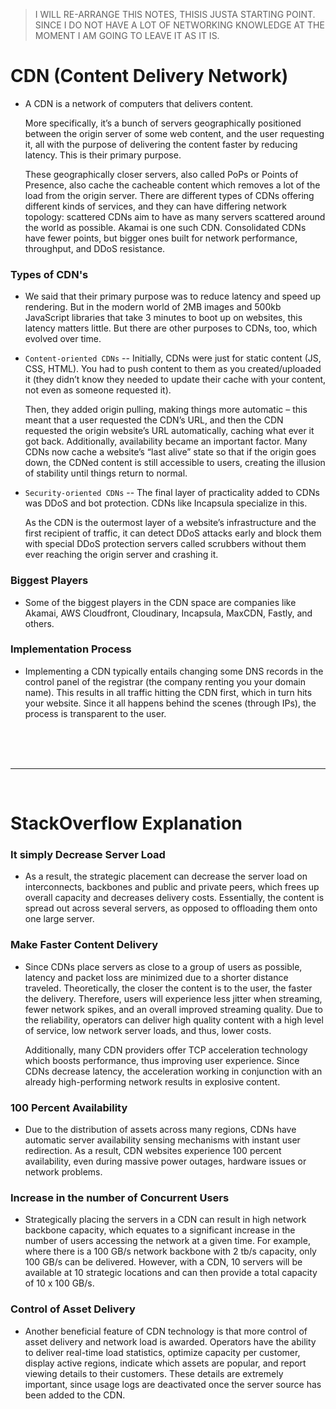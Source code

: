 > I WILL RE-ARRANGE THIS NOTES, THISIS JUSTA STARTING POINT. SINCE I DO NOT HAVE A LOT OF NETWORKING KNOWLEDGE AT THE MOMENT I AM GOING TO LEAVE IT AS IT IS.

# CDN (Content Delivery Network)

- A CDN is a network of computers that delivers content.

  More specifically, it’s a bunch of servers geographically positioned between the origin server of some web content, and the user requesting it, all with the purpose of delivering the content faster by reducing latency. This is their primary purpose.

  These geographically closer servers, also called PoPs or Points of Presence, also cache the cacheable content which removes a lot of the load from the origin server. There are different types of CDNs offering different kinds of services, and they can have differing network topology: scattered CDNs aim to have as many servers scattered around the world as possible. Akamai is one such CDN. Consolidated CDNs have fewer points, but bigger ones built for network performance, throughput, and DDoS resistance.
  
### Types of CDN's
  
- We said that their primary purpose was to reduce latency and speed up rendering. But in the modern world of 2MB images and 500kb JavaScript libraries that take 3 minutes to boot up on websites, this latency matters little. But there are other purposes to CDNs, too, which evolved over time.

- `Content-oriented CDNs` -- Initially, CDNs were just for static content (JS, CSS, HTML). You had to push content to them as you created/uploaded it (they didn’t know they needed to update their cache with your content, not even as someone requested it).

  Then, they added origin pulling, making things more automatic – this meant that a user requested the CDN’s URL, and then the CDN requested the origin website’s URL automatically, caching what ever it got back. Additionally, availability became an important factor. Many CDNs now cache a website’s “last alive” state so that if the origin goes down, the CDNed content is still accessible to users, creating the illusion of stability until things return to normal.

- `Security-oriented CDNs` -- The final layer of practicality added to CDNs was DDoS and bot protection. CDNs like Incapsula specialize in this.

  As the CDN is the outermost layer of a website’s infrastructure and the first recipient of traffic, it can detect DDoS attacks early and block them with special DDoS protection servers called scrubbers without them ever reaching the origin server and crashing it.

### Biggest Players

- Some of the biggest players in the CDN space are companies like Akamai, AWS Cloudfront, Cloudinary, Incapsula, MaxCDN, Fastly, and others.

### Implementation Process

- Implementing a CDN typically entails changing some DNS records in the control panel of the registrar (the company renting you your domain name). This results in all traffic hitting the CDN first, which in turn hits your website. Since it all happens behind the scenes (through IPs), the process is transparent to the user.

<BR>
<BR>
<BR>

---

<br>

# StackOverflow Explanation

### It simply Decrease Server Load

- As a result, the strategic placement can decrease the server load on interconnects, backbones and public and private peers, which frees up overall capacity and decreases delivery costs. Essentially, the content is spread out across several servers, as opposed to offloading them onto one large server.

### Make Faster Content Delivery

- Since CDNs place servers as close to a group of users as possible, latency and packet loss are minimized due to a shorter distance traveled. Theoretically, the closer the content is to the user, the faster the delivery. Therefore, users will experience less jitter when streaming, fewer network spikes, and an overall improved streaming quality. Due to the reliability, operators can deliver high quality content with a high level of service, low network server loads, and thus, lower costs.

  Additionally, many CDN providers offer TCP acceleration technology which boosts performance, thus improving user experience. Since CDNs decrease latency, the acceleration working in conjunction with an already high-performing network results in explosive content.

### 100 Percent Availability

- Due to the distribution of assets across many regions, CDNs have automatic server availability sensing mechanisms with instant user redirection. As a result, CDN websites experience 100 percent availability, even during massive power outages, hardware issues or network problems.

### Increase in the number of Concurrent Users

- Strategically placing the servers in a CDN can result in high network backbone capacity, which equates to a significant increase in the number of users accessing the network at a given time. For example, where there is a 100 GB/s network backbone with 2 tb/s capacity, only 100 GB/s can be delivered. However, with a CDN, 10 servers will be available at 10 strategic locations and can then provide a total capacity of 10 x 100 GB/s.

### Control of Asset Delivery

- Another beneficial feature of CDN technology is that more control of asset delivery and network load is awarded. Operators have the ability to deliver real-time load statistics, optimize capacity per customer, display active regions, indicate which assets are popular, and report viewing details to their customers. These details are extremely important, since usage logs are deactivated once the server source has been added to the CDN.
